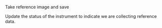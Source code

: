 
Take reference image and save


Update the status of the instrument to indicate we are collecting
reference data.
